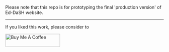 
Please note that this repo is for prototyping the final 'production version' of Ed-DaSH website.

----

If you liked this work, please consider to

<a href="https://www.buymeacoffee.com/robertn01" target="_blank"><img src="https://cdn.buymeacoffee.com/buttons/default-orange.png" alt="Buy Me A Coffee" height="41" width="174"></a>
